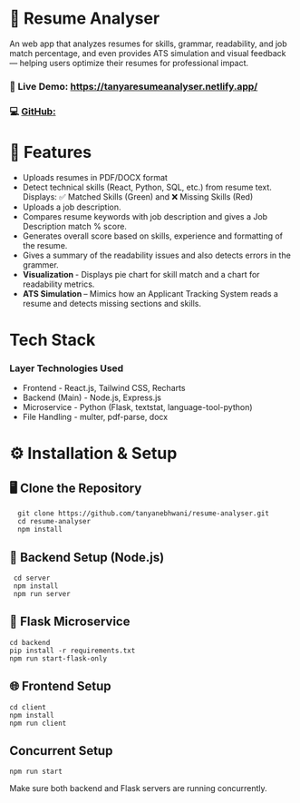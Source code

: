 # 📄 Resume Analyser

An web app that analyzes resumes for skills, grammar, readability, and job match percentage, and even provides ATS simulation and visual feedback — helping users optimize their resumes for professional impact.

### 🔗 Live Demo: https://tanyaresumeanalyser.netlify.app/

### 💻 [GitHub:](https://github.com/tanyanebhwani/resume-analyser)

# 🚀 Features
- Uploads resumes in PDF/DOCX format
- Detect technical skills (React, Python, SQL, etc.) from resume text.
  Displays: ✅ Matched Skills (Green) and ❌ Missing Skills (Red)
- Uploads a job description.
- Compares resume keywords with job description and gives a Job Description match % score.
- Generates overall score based on skills, experience and formatting of the resume.
- Gives a summary of the readability issues and also detects errors in the grammer.
- <b> Visualization </b> - Displays pie chart for skill match and a chart for readability metrics.
-  <b> ATS Simulation </b> – Mimics how an Applicant Tracking System reads a resume and detects missing sections and skills.

# Tech Stack

### Layer	Technologies Used
- Frontend -	React.js, Tailwind CSS, Recharts
- Backend (Main) -	Node.js, Express.js
- Microservice -	Python (Flask, textstat, language-tool-python)
- File Handling -	multer, pdf-parse, docx

# ⚙️ Installation & Setup
## 🖥️ Clone the Repository
      git clone https://github.com/tanyanebhwani/resume-analyser.git
      cd resume-analyser
      npm install

## 🧩 Backend Setup (Node.js)
     cd server
     npm install
     npm run server

## 🧠 Flask Microservice
    cd backend
    pip install -r requirements.txt
    npm run start-flask-only

## 🌐 Frontend Setup
    cd client
    npm install
    npm run client
  
## Concurrent Setup
    npm run start
 Make sure both backend and Flask servers are running concurrently.

